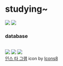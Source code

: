 <h1>studying~</h1>

<img src="https://img.shields.io/badge/node.js-339933?style=flat-square&logo=node.js&logoColor=white"/></a>
<img src="https://img.shields.io/badge/springboot-6DB33F?style=flat-square&logo=springboot&logoColor=white"/></a>
<h3> database</h3>
<br>
<img src="https://img.shields.io/badge/mysql-4479A1?style=flat-square&logo=mysql&logoColor=white"/></a> 
<img src="https://img.shields.io/badge/MongDB-47A248?style=flat-square&logo=MongDB&logoColor=white"/></a>
<img src="https://img.shields.io/badge/intagram-E4405F?style=flat-square&logo=intagram&logoColor=white"></a>
</br>
<a target="_blank" href="https://icons8.com/icon/48839/%EC%9D%B8%EC%8A%A4-%ED%83%80-%EA%B7%B8%EB%9E%A8">인스 타 그램</a> icon by <a target="_blank" href="https://icons8.com">Icons8</a>

